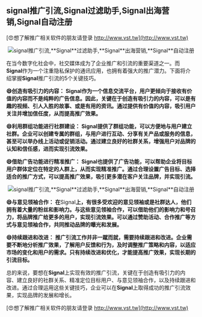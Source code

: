 ## **signal推广引流,**Signal**过滤助手,**Signal**出海营销,**Signal**自动注册**

[😍想了解推广相关软件的朋友请登录 http://www.vst.tw](http://www.vst.tw)

 <center><img src="https://vst.tw/MP4/tuiguang/png/2.png" alt="signal推广引流,**Signal**过滤助手,**Signal**出海营销,**Signal**自动注册"></center>

在当今数字化社会中，社交媒体成为了企业推广和引流的重要渠道之一。而**Signal**作为一个注重隐私保护的通讯应用，也拥有着强大的推广潜力。下面将介绍掌握**Signal**推广引流的5个关键技巧。

**😄创造有吸引力的内容： **Signal**作为一个信息交流平台，用户更倾向于接收有价值的内容而不是纯粹的广告信息。因此，关键在于创造有吸引力的内容，可以是有趣的视频、引人入胜的故事、或是有用的资讯。通过提供有价值的内容，吸引用户关注并增加信任度，从而提高推广效果。**

**😄利用群组功能进行社群建设： **Signal**提供了群组功能，可以方便地与用户建立社群。企业可以创建专属的群组，与用户进行互动、分享有关产品或服务的信息，甚至可以举办线上活动或促销活动。通过建立良好的社群关系，增强用户对品牌的认知和信任感，进而实现引流效果。**

**😄借助广告功能进行精准推广： **Signal**也提供了广告功能，可以帮助企业将目标用户群体定位在特定的人群上，从而实现精准推广。通过合理设置广告目标、选择适合的推广方式，可以提高推广效果，吸引更多潜在客户关注品牌，并实现引流。**

 <center><img src="https://vst.tw/MP4/tuiguang/png/1.png" alt="signal推广引流,**Signal**过滤助手,**Signal**出海营销,**Signal**自动注册"></center>

**😄与意见领袖合作： 在**Signal**上，有很多受欢迎的意见领袖或是社群达人，他们拥有着大量的粉丝和影响力。与这些意见领袖合作，可以借助他们的影响力和号召力，将品牌推广给更多的用户，实现引流效果。可以通过赞助活动、合作推广等方式与意见领袖合作，共同推动品牌的曝光和发展。**

**😄持续跟进和改进： 推广引流工作并非一蹴而就，需要持续跟进和改进。企业需要不断地分析推广效果，了解用户反馈和行为，及时调整推广策略和内容，以适应市场的变化和用户的需求。只有持续改进和优化，才能提高推广效果，实现长期的引流目标。**

总的来说，要想在**Signal**上实现有效的推广引流，关键在于创造有吸引力的内容、建立良好的社群关系、精准定位目标用户、与意见领袖合作，以及持续跟进和改进。通过合理运用这些关键技巧，企业可以在**Signal**上取得成功的推广引流效果，实现品牌的发展和增长。

[😍想了解推广相关软件的朋友请登录 http://www.vst.tw](http://www.vst.tw)



